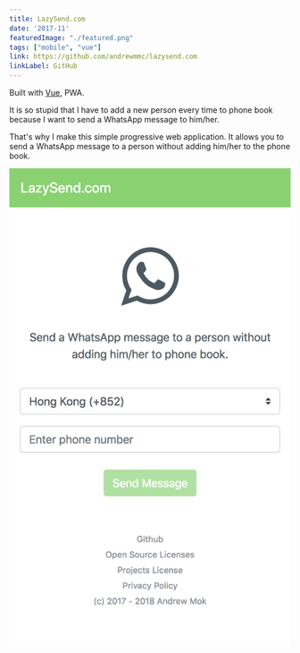 ```yaml
---
title: LazySend.com
date: '2017-11'
featuredImage: "./featured.png"
tags: ["mobile", "vue"]
link: https://github.com/andrewmmc/lazysend.com
linkLabel: GitHub
---
```


Built with [Vue](https://vuejs.org/), PWA.

It is so stupid that I have to add a new person every time to phone book because I want to send a WhatsApp message to him/her.

That's why I make this simple progressive web application. It allows you to send a WhatsApp message to a person without adding him/her to the phone book.

![](./capture.png)
